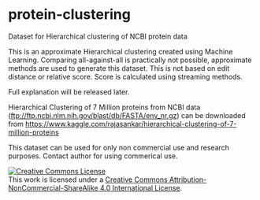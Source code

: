 # protein-clustering
Dataset for Hierarchical clustering of NCBI protein data

This is an approximate Hierarchical clustering created using Machine Learning. Comparing all-against-all is practically not possible, approximate methods are used to generate this dataset. This is not based on edit distance or relative score. Score is calculated using streaming methods. 

Full explanation will be released later. 

Hierarchical Clustering of 7 Million proteins from NCBI data (ftp://ftp.ncbi.nlm.nih.gov/blast/db/FASTA/env_nr.gz)
can be downloaded from https://www.kaggle.com/rajasankar/hierarchical-clustering-of-7-million-proteins

This dataset can be used for only non commercial use and research purposes. Contact author for using commerical use. 

<a rel="license" href="http://creativecommons.org/licenses/by-nc-sa/4.0/"><img alt="Creative Commons License" style="border-width:0" src="https://i.creativecommons.org/l/by-nc-sa/4.0/88x31.png" /></a><br />This work is licensed under a <a rel="license" href="http://creativecommons.org/licenses/by-nc-sa/4.0/">Creative Commons Attribution-NonCommercial-ShareAlike 4.0 International License</a>.
